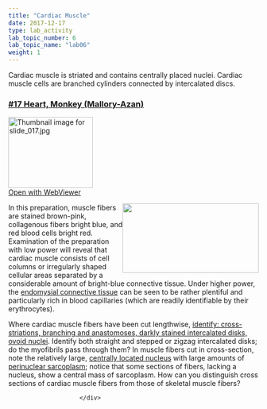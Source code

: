 ```yaml
---
title: "Cardiac Muscle"
date: 2017-12-17
type: lab_activity
lab_topic_number: 6
lab_topic_name: "lab06"
weight: 1
---
```

<div class="entrybody">
						<p>Cardiac muscle is striated and contains centrally placed nuclei. Cardiac muscle cells are branched cylinders connected by intercalated discs. </p>

<h3><u>#17 Heart, Monkey (Mallory-Azan)</u></h3>

<div class="thumbnail"> <a href="http://virtualslides.cumc.columbia.edu/17.svs/view.apml?" target="_blank"><img alt="Thumbnail image for slide_017.jpg" src="http://histologylab.ccnmtl.columbia.edu/assets/images/slide_017-thumb-170x143-1434.jpg" width="170" height="143" class="mt-image-left"></a><br><a href="http://virtualslides.cumc.columbia.edu/17.svs/view.apml?" target="_blank">Open with WebViewer</a> </div>

<p><img src="http://histologylab.ccnmtl.columbia.edu/assets/images/17%20heart.jpg" style="width:274px; height:140px; float:right;">In this preparation, muscle fibers are stained brown-pink, collagenous fibers bright blue, and red blood cells bright red.  Examination of the preparation with low power will reveal that cardiac muscle consists of cell columns or irregularly shaped cellular areas separated by a considerable amount of bright-blue connective tissue.  Under higher power, the <u>endomysial connective tissue</u> can be seen to be rather plentiful and particularly rich in blood capillaries (which are readily identifiable by their erythrocytes).  </p>

<p>Where cardiac muscle fibers have been cut lengthwise, <u>identify: cross-striations, branching and anastomoses, darkly stained intercalated disks, ovoid nuclei</u>. Identify both straight and stepped or zigzag intercalated disks; do the myofibrils pass through them? In muscle fibers cut in cross-section, note the relatively large, <u>centrally located nucleus</u> with large amounts of <u>perinuclear sarcoplasm</u>; notice that some sections of fibers, lacking a nucleus, show a central mass of sarcoplasm.  How can you distinguish cross sections of cardiac muscle fibers from those of skeletal muscle fibers?</p>
						
						
						</div>

